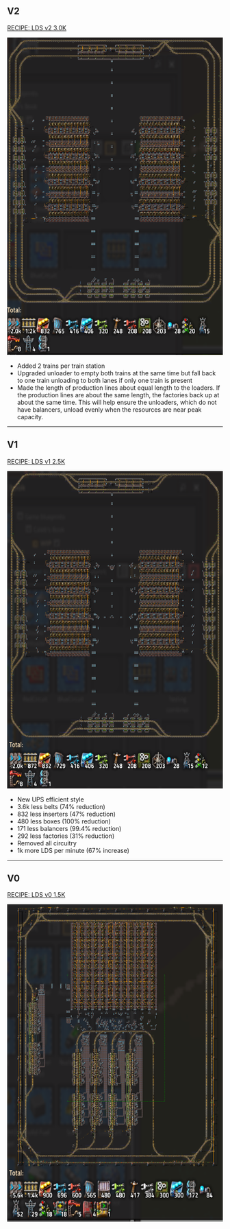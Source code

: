 ## V2

<a href="LDS v2 3.0K.txt">RECIPE: LDS v2 3.0K</a>

<img src="../images/LDS v2 3.0K.png" alt="LDS v2 3.0K" width="630" height="740">

- Added 2 trains per train station
- Upgraded unloader to empty both trains at the same time but fall back to one train unloading to both lanes if only one train is present
- Made the length of production lines about equal length to the loaders.  If the production lines are about the same length, the factories back up at about the same time.  This will help ensure the unloaders, which do not have balancers, unload evenly when the resources are near peak capacity.

---

## V1

<a href="LDS v1 2.5K.txt">RECIPE: LDS v1 2.5K</a>

<img src="../images/LDS v1 2.5K.png" alt="LDS v1 2.5K" width="630" height="740">

- New UPS efficient style
- 3.6k less belts (74% reduction)
- 832 less inserters (47% reduction)
- 480 less boxes (100% reduction)
- 171 less balancers (99.4% reduction)
- 292 less factories (31% reduction)
- Removed all circuitry
- 1k more LDS per minute (67% increase)

---

## V0
<a href="LDS v0 1.5K.txt">RECIPE: LDS v0 1.5K</a>

<img src="../images/LDS v0 1.5K.png" alt="LDS v1 1.5K" width="630" height="740">
